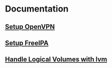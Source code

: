 # Documentation

## [Setup OpenVPN](https://github.com/fabiana001/documentations/tree/master/OpenVpn)
## [Setup FreeIPA](https://github.com/fabiana001/documentations/blob/master/freeIPA/README.md)
## [Handle Logical Volumes with lvm](https://github.com/fabiana001/documentations/tree/master/lvm)
